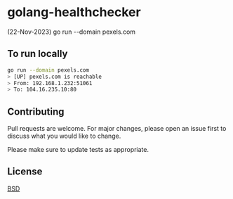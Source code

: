 # golang-healthchecker

(22-Nov-2023) go run --domain pexels.com

## To run locally

```bash
go run --domain pexels.com
> [UP] pexels.com is reachable
> From: 192.168.1.232:51061
> To: 104.16.235.10:80
```

## Contributing
Pull requests are welcome. For major changes, please open an issue first to discuss what you would like to change.

Please make sure to update tests as appropriate.

## License
[BSD](https://opensource.org/licenses/BSD-3-Clause)
